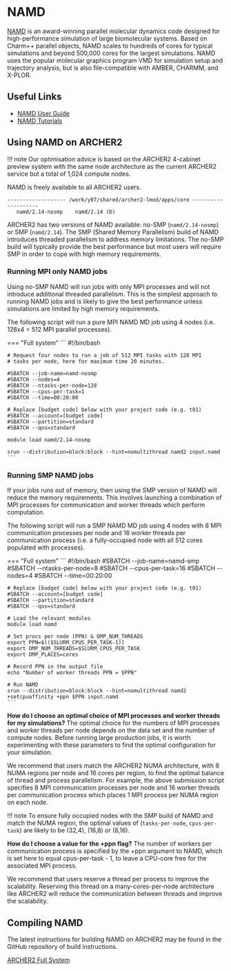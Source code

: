 # NAMD

[NAMD](http://www.ks.uiuc.edu/Research/namd/) is an award-winning
parallel molecular dynamics code designed for high-performance simulation
of large biomolecular systems. Based on Charm++ parallel objects, NAMD
scales to hundreds of cores for typical simulations and beyond 500,000
cores for the largest simulations. NAMD uses the popular molecular
graphics program VMD for simulation setup and trajectory analysis, but
is also file-compatible with AMBER, CHARMM, and X-PLOR.

## Useful Links

  - [NAMD User Guide](http://www.ks.uiuc.edu/Research/namd/2.14/ug/)
  - [NAMD Tutorials](https://www.ks.uiuc.edu/Training/Tutorials/#namd)

## Using NAMD on ARCHER2
!!! note
    Our optimisation advice is based on the ARCHER2 4-cabinet preview
    system with the same node architecture as the current ARCHER2 service
    but a total of 1,024 compute nodes.

NAMD is freely available to all ARCHER2 users.

```
------------------- /work/y07/shared/archer2-lmod/apps/core --------------------
   namd/2.14-nosmp    namd/2.14 (D)
```

ARCHER2 has two versions of NAMD available: no-SMP (```namd/2.14-nosmp```)
or SMP (```namd/2.14```). The SMP (Shared Memory Parallelism) build of NAMD
introduces threaded parallelism to address memory limitations. The no-SMP
build will typically provide the best performance but most users will require
SMP in order to cope with high memory requirements.


### Running MPI only NAMD jobs

Using no-SMP NAMD will run jobs with only MPI processes and will not introduce
additional threaded parallelism. This is the simplest approach to running
NAMD jobs and is likely to give the best performance unless simulations
are limited by high memory requirements.

The following script will run a pure MPI NAMD MD job using 4 nodes (i.e.
128x4 = 512 MPI parallel processes).

=== "Full system"
    ```
    #!/bin/bash

    # Request four nodes to run a job of 512 MPI tasks with 128 MPI
    # tasks per node, here for maximum time 20 minutes.

    #SBATCH --job-name=namd-nosmp
    #SBATCH --nodes=4
    #SBATCH --ntasks-per-node=128
    #SBATCH --cpus-per-task=1
    #SBATCH --time=00:20:00

    # Replace [budget code] below with your project code (e.g. t01)
    #SBATCH --account=[budget code]
    #SBATCH --partition=standard
    #SBATCH --qos=standard

    module load namd/2.14-nosmp

    srun --distribution=block:block --hint=nomultithread namd2 input.namd
    ```

### Running SMP NAMD jobs

If your jobs runs out of memory, then using the SMP version of NAMD will
reduce the memory requirements. This involves launching a combination of
MPI processes for communication and worker threads which perform computation.

The following script will run a SMP NAMD MD job using 4 nodes with 8 MPI
communication processes per node and 16 worker threads per communication process
(i.e. a fully-occupied node with all 512 cores populated with processes).

=== "Full system"
    ```
    #!/bin/bash
    #SBATCH --job-name=namd-smp
    #SBATCH --ntasks-per-node=8
    #SBATCH --cpus-per-task=16
    #SBATCH --nodes=4
    #SBATCH --time=00:20:00

    # Replace [budget code] below with your project code (e.g. t01)
    #SBATCH --account=[budget code]
    #SBATCH --partition=standard
    #SBATCH --qos=standard

    # Load the relevant modules
    module load namd

    # Set procs per node (PPN) & OMP_NUM_THREADS
    export PPN=$(($SLURM_CPUS_PER_TASK-1))
    export OMP_NUM_THREADS=$SLURM_CPUS_PER_TASK
    export OMP_PLACES=cores

    # Record PPN in the output file
    echo "Number of worker threads PPN = $PPN"

    # Run NAMD
    srun --distribution=block:block --hint=nomultithread namd2 +setcpuaffinity +ppn $PPN input.namd
    ```

**How do I choose an optimal choice of MPI processes and worker threads for my simulations?**
The optimal choice for the numbers of MPI processes and worker threads
per node depends on the data set and the number of compute nodes. Before
running large production jobs, it is worth experimenting with these parameters
to find the optimal configuration for your simulation.

We recommend that users match the ARCHER2 NUMA architecture, with 8 NUMA
regions per node and 16 cores per region, to find the optimal balance of
thread and process parallelism. For example, the above submission script
specifies 8 MPI communication processes per node and 16 worker threads per
communication process which places 1 MPI process per NUMA region on each node.

!!! note
    To ensure fully occupied nodes with the SMP build of NAMD and match the NUMA
    region, the optimal values of (`tasks-per-node`, `cpus-per-task`) are likely
    to be (32,4), (16,8) or (8,16).


**How do I choose a value for the +ppn flag?**
The number of workers per communication process is specified by the +ppn
argument to NAMD, which is set here to equal cpus-per-task - 1, to leave a
CPU-core free for the associated MPI process.

We recommend that users reserve a thread per process to improve the scalability.
Reserving this thread on a many-cores-per-node architecture like ARCHER2 will
reduce the communication between threads and improve the scalability.


## Compiling NAMD

The latest instructions for building NAMD on ARCHER2 may be found in
the GitHub repository of build instructions.

[ARCHER2 Full System](https://github.com/hpc-uk/build-instructions/blob/main/apps/NAMD/build_namd_2.14_archer2_gcc11_cmpich8.md)
